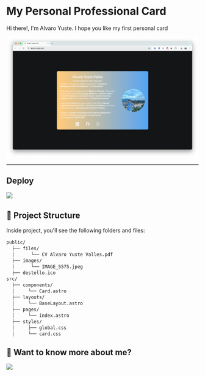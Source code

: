 # My Personal Professional Card 

Hi there!, I'm Alvaro Yuste. I hope you like my first personal card


![example page](pageexample.png)


<hr/>


## Deploy

[![](https://img.shields.io/badge/Netlify-00C7B7?style=for-the-badge&logo=netlify&logoColor=white)](https://alvaro-yuste.com)

## 🚀 Project Structure

Inside project, you'll see the following folders and files:

```text
public/
  ├── files/
  |      └── CV Alvaro Yuste Valles.pdf
  ├── images/
  |      └── IMAGE_5575.jpeg
  ├── destello.ico
src/
  ├── components/
  │     └── Card.astro
  ├── layouts/
  │     └── BaseLayout.astro
  ├── pages/
  │     └── index.astro
  ├── styles/
  │     ├── global.css
  │     └── card.css
```


## 👀 Want to know more about me?

[![](https://img.shields.io/badge/LinkedIn-0077B5?style=for-the-badge&logo=linkedin&logoColor=white)](https://www.linkedin.com/in/alvaro-yuste-valles)
